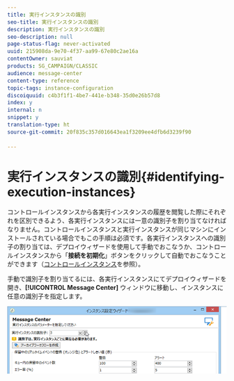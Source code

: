 ```yaml
---
title: 実行インスタンスの識別
seo-title: 実行インスタンスの識別
description: 実行インスタンスの識別
seo-description: null
page-status-flag: never-activated
uuid: 215908da-9e70-4f37-aa99-67e80c2ae16a
contentOwner: sauviat
products: SG_CAMPAIGN/CLASSIC
audience: message-center
content-type: reference
topic-tags: instance-configuration
discoiquuid: c4b3f1f1-4be7-441e-b348-35d0e26b57d8
index: y
internal: n
snippet: y
translation-type: ht
source-git-commit: 20f835c357d016643ea1f3209ee4dfb6d3239f90

---
```



# 実行インスタンスの識別{#identifying-execution-instances}

コントロールインスタンスから各実行インスタンスの履歴を閲覧した際にそれぞれを区別できるよう、各実行インスタンスには一意の識別子を割り当てなければなりません。コントロールインスタンスと実行インスタンスが同じマシンにインストールされている場合でもこの手順は必須です。各実行インスタンスへの識別子の割り当ては、デプロイウィザードを使用して手動でおこなうか、コントロールインスタンスから「**接続を初期化**」ボタンをクリックして自動でおこなうことができます（[コントロールインスタンス](../../message-center/using/creating-a-shared-connection.md#control-instance)を参照）。

手動で識別子を割り当てるには、各実行インスタンスにてデプロイウィザードを開き、**[!UICONTROL Message Center]** ウィンドウに移動し、インスタンスに任意の識別子を指定します。

![](assets/messagecenter_id_execinstance_001.png)

